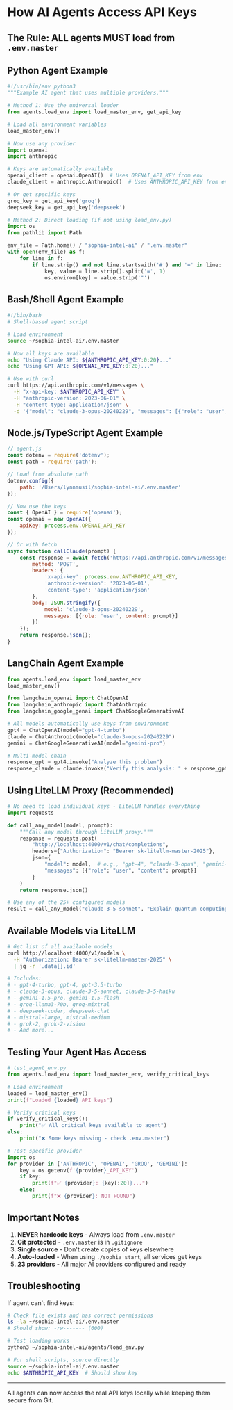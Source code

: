 # How AI Agents Access API Keys

## The Rule: ALL agents MUST load from `.env.master`

## Python Agent Example

```python
#!/usr/bin/env python3
"""Example AI agent that uses multiple providers."""

# Method 1: Use the universal loader
from agents.load_env import load_master_env, get_api_key

# Load all environment variables
load_master_env()

# Now use any provider
import openai
import anthropic

# Keys are automatically available
openai_client = openai.OpenAI()  # Uses OPENAI_API_KEY from env
claude_client = anthropic.Anthropic()  # Uses ANTHROPIC_API_KEY from env

# Or get specific keys
groq_key = get_api_key('groq')
deepseek_key = get_api_key('deepseek')

# Method 2: Direct loading (if not using load_env.py)
import os
from pathlib import Path

env_file = Path.home() / "sophia-intel-ai" / ".env.master"
with open(env_file) as f:
    for line in f:
        if line.strip() and not line.startswith('#') and '=' in line:
            key, value = line.strip().split('=', 1)
            os.environ[key] = value.strip('"')
```

## Bash/Shell Agent Example

```bash
#!/bin/bash
# Shell-based agent script

# Load environment
source ~/sophia-intel-ai/.env.master

# Now all keys are available
echo "Using Claude API: ${ANTHROPIC_API_KEY:0:20}..."
echo "Using GPT API: ${OPENAI_API_KEY:0:20}..."

# Use with curl
curl https://api.anthropic.com/v1/messages \
  -H "x-api-key: $ANTHROPIC_API_KEY" \
  -H "anthropic-version: 2023-06-01" \
  -H "content-type: application/json" \
  -d '{"model": "claude-3-opus-20240229", "messages": [{"role": "user", "content": "Hello"}]}'
```

## Node.js/TypeScript Agent Example

```javascript
// agent.js
const dotenv = require('dotenv');
const path = require('path');

// Load from absolute path
dotenv.config({ 
    path: '/Users/lynnmusil/sophia-intel-ai/.env.master' 
});

// Now use the keys
const { OpenAI } = require('openai');
const openai = new OpenAI({
    apiKey: process.env.OPENAI_API_KEY
});

// Or with fetch
async function callClaude(prompt) {
    const response = await fetch('https://api.anthropic.com/v1/messages', {
        method: 'POST',
        headers: {
            'x-api-key': process.env.ANTHROPIC_API_KEY,
            'anthropic-version': '2023-06-01',
            'content-type': 'application/json'
        },
        body: JSON.stringify({
            model: 'claude-3-opus-20240229',
            messages: [{role: 'user', content: prompt}]
        })
    });
    return response.json();
}
```

## LangChain Agent Example

```python
from agents.load_env import load_master_env
load_master_env()

from langchain_openai import ChatOpenAI
from langchain_anthropic import ChatAnthropic
from langchain_google_genai import ChatGoogleGenerativeAI

# All models automatically use keys from environment
gpt4 = ChatOpenAI(model="gpt-4-turbo")
claude = ChatAnthropic(model="claude-3-opus-20240229")
gemini = ChatGoogleGenerativeAI(model="gemini-pro")

# Multi-model chain
response_gpt = gpt4.invoke("Analyze this problem")
response_claude = claude.invoke("Verify this analysis: " + response_gpt.content)
```

## Using LiteLLM Proxy (Recommended)

```python
# No need to load individual keys - LiteLLM handles everything
import requests

def call_any_model(model, prompt):
    """Call any model through LiteLLM proxy."""
    response = requests.post(
        "http://localhost:4000/v1/chat/completions",
        headers={"Authorization": "Bearer sk-litellm-master-2025"},
        json={
            "model": model,  # e.g., "gpt-4", "claude-3-opus", "gemini-1.5-pro"
            "messages": [{"role": "user", "content": prompt}]
        }
    )
    return response.json()

# Use any of the 25+ configured models
result = call_any_model("claude-3-5-sonnet", "Explain quantum computing")
```

## Available Models via LiteLLM
```bash
# Get list of all available models
curl http://localhost:4000/v1/models \
  -H "Authorization: Bearer sk-litellm-master-2025" \
  | jq -r '.data[].id'

# Includes:
# - gpt-4-turbo, gpt-4, gpt-3.5-turbo
# - claude-3-opus, claude-3-5-sonnet, claude-3-5-haiku
# - gemini-1.5-pro, gemini-1.5-flash
# - groq-llama3-70b, groq-mixtral
# - deepseek-coder, deepseek-chat
# - mistral-large, mistral-medium
# - grok-2, grok-2-vision
# - And more...
```

## Testing Your Agent Has Access

```python
# test_agent_env.py
from agents.load_env import load_master_env, verify_critical_keys

# Load environment
loaded = load_master_env()
print(f"Loaded {loaded} API keys")

# Verify critical keys
if verify_critical_keys():
    print("✅ All critical keys available to agent")
else:
    print("❌ Some keys missing - check .env.master")

# Test specific provider
import os
for provider in ['ANTHROPIC', 'OPENAI', 'GROQ', 'GEMINI']:
    key = os.getenv(f'{provider}_API_KEY')
    if key:
        print(f"✅ {provider}: {key[:20]}...")
    else:
        print(f"❌ {provider}: NOT FOUND")
```

## Important Notes

1. **NEVER hardcode keys** - Always load from `.env.master`
2. **Git protected** - `.env.master` is in `.gitignore`
3. **Single source** - Don't create copies of keys elsewhere
4. **Auto-loaded** - When using `./sophia start`, all services get keys
5. **23 providers** - All major AI providers configured and ready

## Troubleshooting

If agent can't find keys:
```bash
# Check file exists and has correct permissions
ls -la ~/sophia-intel-ai/.env.master
# Should show: -rw------- (600)

# Test loading works
python3 ~/sophia-intel-ai/agents/load_env.py

# For shell scripts, source directly
source ~/sophia-intel-ai/.env.master
echo $ANTHROPIC_API_KEY  # Should show key
```

---
All agents can now access the real API keys locally while keeping them secure from Git.